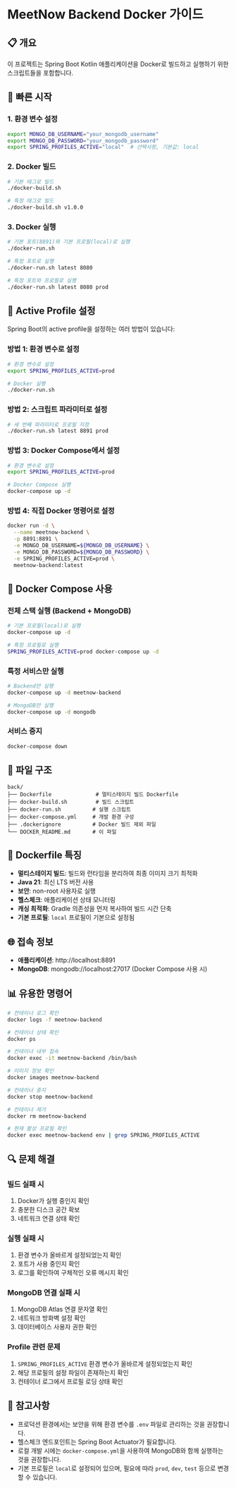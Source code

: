 # MeetNow Backend Docker 가이드

## 📋 개요

이 프로젝트는 Spring Boot Kotlin 애플리케이션을 Docker로 빌드하고 실행하기 위한 스크립트들을 포함합니다.

## 🚀 빠른 시작

### 1. 환경 변수 설정

```bash
export MONGO_DB_USERNAME="your_mongodb_username"
export MONGO_DB_PASSWORD="your_mongodb_password"
export SPRING_PROFILES_ACTIVE="local"  # 선택사항, 기본값: local
```

### 2. Docker 빌드

```bash
# 기본 태그로 빌드
./docker-build.sh

# 특정 태그로 빌드
./docker-build.sh v1.0.0
```

### 3. Docker 실행

```bash
# 기본 포트(8891)와 기본 프로필(local)로 실행
./docker-run.sh

# 특정 포트로 실행
./docker-run.sh latest 8080

# 특정 포트와 프로필로 실행
./docker-run.sh latest 8080 prod
```

## 🔧 Active Profile 설정

Spring Boot의 active profile을 설정하는 여러 방법이 있습니다:

### 방법 1: 환경 변수로 설정

```bash
# 환경 변수로 설정
export SPRING_PROFILES_ACTIVE=prod

# Docker 실행
./docker-run.sh
```

### 방법 2: 스크립트 파라미터로 설정

```bash
# 세 번째 파라미터로 프로필 지정
./docker-run.sh latest 8891 prod
```

### 방법 3: Docker Compose에서 설정

```bash
# 환경 변수로 설정
export SPRING_PROFILES_ACTIVE=prod

# Docker Compose 실행
docker-compose up -d
```

### 방법 4: 직접 Docker 명령어로 설정

```bash
docker run -d \
  --name meetnow-backend \
  -p 8891:8891 \
  -e MONGO_DB_USERNAME=${MONGO_DB_USERNAME} \
  -e MONGO_DB_PASSWORD=${MONGO_DB_PASSWORD} \
  -e SPRING_PROFILES_ACTIVE=prod \
  meetnow-backend:latest
```

## 🐳 Docker Compose 사용

### 전체 스택 실행 (Backend + MongoDB)

```bash
# 기본 프로필(local)로 실행
docker-compose up -d

# 특정 프로필로 실행
SPRING_PROFILES_ACTIVE=prod docker-compose up -d
```

### 특정 서비스만 실행

```bash
# Backend만 실행
docker-compose up -d meetnow-backend

# MongoDB만 실행
docker-compose up -d mongodb
```

### 서비스 중지

```bash
docker-compose down
```

## 📁 파일 구조

```
back/
├── Dockerfile              # 멀티스테이지 빌드 Dockerfile
├── docker-build.sh         # 빌드 스크립트
├── docker-run.sh          # 실행 스크립트
├── docker-compose.yml     # 개발 환경 구성
├── .dockerignore          # Docker 빌드 제외 파일
└── DOCKER_README.md       # 이 파일
```

## 🔧 Dockerfile 특징

- **멀티스테이지 빌드**: 빌드와 런타임을 분리하여 최종 이미지 크기 최적화
- **Java 21**: 최신 LTS 버전 사용
- **보안**: non-root 사용자로 실행
- **헬스체크**: 애플리케이션 상태 모니터링
- **캐싱 최적화**: Gradle 의존성을 먼저 복사하여 빌드 시간 단축
- **기본 프로필**: `local` 프로필이 기본으로 설정됨

## 🌐 접속 정보

- **애플리케이션**: http://localhost:8891
- **MongoDB**: mongodb://localhost:27017 (Docker Compose 사용 시)

## 📊 유용한 명령어

```bash
# 컨테이너 로그 확인
docker logs -f meetnow-backend

# 컨테이너 상태 확인
docker ps

# 컨테이너 내부 접속
docker exec -it meetnow-backend /bin/bash

# 이미지 정보 확인
docker images meetnow-backend

# 컨테이너 중지
docker stop meetnow-backend

# 컨테이너 제거
docker rm meetnow-backend

# 현재 활성 프로필 확인
docker exec meetnow-backend env | grep SPRING_PROFILES_ACTIVE
```

## 🔍 문제 해결

### 빌드 실패 시
1. Docker가 실행 중인지 확인
2. 충분한 디스크 공간 확보
3. 네트워크 연결 상태 확인

### 실행 실패 시
1. 환경 변수가 올바르게 설정되었는지 확인
2. 포트가 사용 중인지 확인
3. 로그를 확인하여 구체적인 오류 메시지 확인

### MongoDB 연결 실패 시
1. MongoDB Atlas 연결 문자열 확인
2. 네트워크 방화벽 설정 확인
3. 데이터베이스 사용자 권한 확인

### Profile 관련 문제
1. `SPRING_PROFILES_ACTIVE` 환경 변수가 올바르게 설정되었는지 확인
2. 해당 프로필의 설정 파일이 존재하는지 확인
3. 컨테이너 로그에서 프로필 로딩 상태 확인

## 📝 참고사항

- 프로덕션 환경에서는 보안을 위해 환경 변수를 `.env` 파일로 관리하는 것을 권장합니다.
- 헬스체크 엔드포인트는 Spring Boot Actuator가 필요합니다.
- 로컬 개발 시에는 `docker-compose.yml`을 사용하여 MongoDB와 함께 실행하는 것을 권장합니다.
- 기본 프로필은 `local`로 설정되어 있으며, 필요에 따라 `prod`, `dev`, `test` 등으로 변경할 수 있습니다. 
